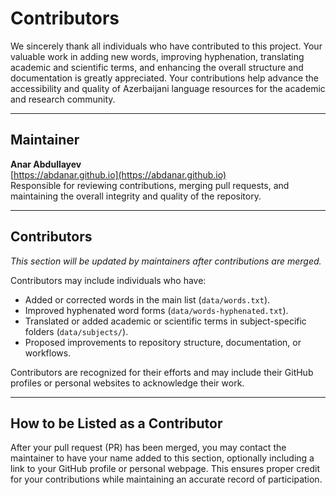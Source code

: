 # Contributors

We sincerely thank all individuals who have contributed to this project. Your valuable work in adding new words, improving hyphenation, translating academic and scientific terms, and enhancing the overall structure and documentation is greatly appreciated. Your contributions help advance the accessibility and quality of Azerbaijani language resources for the academic and research community.

---

## Maintainer

**Anar Abdullayev**  
[https://abdanar.github.io](https://abdanar.github.io)  
Responsible for reviewing contributions, merging pull requests, and maintaining the overall integrity and quality of the repository.

---

## Contributors

_This section will be updated by maintainers after contributions are merged._  

Contributors may include individuals who have:

- Added or corrected words in the main list (`data/words.txt`).  
- Improved hyphenated word forms (`data/words-hyphenated.txt`).  
- Translated or added academic or scientific terms in subject-specific folders (`data/subjects/`).  
- Proposed improvements to repository structure, documentation, or workflows.  

Contributors are recognized for their efforts and may include their GitHub profiles or personal websites to acknowledge their work.  

---

## How to be Listed as a Contributor

After your pull request (PR) has been merged, you may contact the maintainer to have your name added to this section, optionally including a link to your GitHub profile or personal webpage. This ensures proper credit for your contributions while maintaining an accurate record of participation.